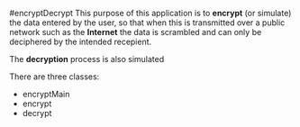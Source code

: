#encryptDecrypt
This purpose of this application is to **encrypt** (or simulate) the data entered by the user, so that when this is transmitted over a public network such as the **Internet** the data is scrambled and can only be deciphered by the intended recepient.

The **decryption** process is also simulated

There are three classes:
* encryptMain
* encrypt
* decrypt
